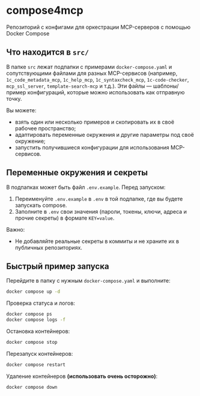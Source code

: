 # compose4mcp

Репозиторий с конфигами для оркестрации MCP-серверов с помощью Docker Compose

## Что находится в `src/`

В папке `src` лежат подпапки с примерами `docker-compose.yaml` и сопутствующими файлами для разных MCP-сервисов (например, `1c_code_metadata_mcp`, `1c_help_mcp`, `1c_syntaxcheck_mcp`, `1c-code-checker`, `mcp_ssl_server`, `template-search-mcp` и т.д.). Эти файлы — шаблоны/пример конфигураций, которые можно использовать как отправную точку.

Вы можете:

- взять один или несколько примеров и скопировать их в своё рабочее пространство;
- адаптировать переменные окружения и другие параметры под своё окружение;
- запустить получившиеся конфигурации для использования MCP-сервисов.

## Переменные окружения и секреты

В подпапках может быть файл `.env.example`. Перед запуском:

1. Переименуйте `.env.example` в `.env` в той подпапке, где вы будете запускать compose.
2. Заполните в `.env` свои значения (пароли, токены, ключи, адреса и прочие секреты) в формате `KEY=value`.

Важно:

- Не добавляйте реальные секреты в коммиты и не храните их в публичных репозиториях.

## Быстрый пример запуска

Перейдите в папку с нужным `docker-compose.yaml` и выполните:

```bash
docker compose up -d
```

Проверка статуса и логов:

```bash
docker compose ps
docker compose logs -f
```

Остановка контейнеров:

```bash
docker compose stop
```

Перезапуск контейнеров:

```bash
docker compose restart
```

Удаление контейнеров **(использовать очень осторожно)**:

```bash
docker compose down
```

